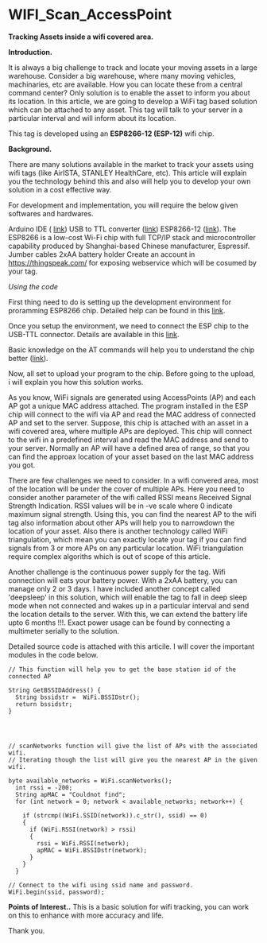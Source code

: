 # WIFI_Scan_AccessPoint
**Tracking Assets inside a wifi covered area.**

**Introduction.**

It is always a big challenge to track and locate your moving assets in a large warehouse. Consider a big warehouse, where many moving vehicles, machinaries, etc are available. How you can locate these from a central command center? Only solution is to enable the asset to inform you about its location. In this article, we are going to develop a WiFi tag based solution which can be attached to any asset. This tag will talk to your server in a particular interval  and will inform about its location. 

This tag is developed using an **ESP8266-12 (ESP-12)** wifi chip. 

**Background.**

There are many solutions available in the market to track your assets using wifi tags (like AirISTA, STANLEY HealthCare, etc). This article will explain you the technology behind this and also will help you to develop your own solution in a cost effective way.

For development and implementation, you will require the below given softwares and hardwares.

Arduino IDE ( [link](https://www.arduino.cc/en/Main/Software))
USB to TTL converter ([link](http://www.instructables.com/id/Usb-to-SerialTTL-adapter/))
ESP8266-12 ([link](http://www.esp8266.com/viewtopic.php?f=13&t=6505)).  The ESP8266 is a low-cost Wi-Fi chip with full TCP/IP stack and microcontroller capability produced by Shanghai-based Chinese manufacturer, Espressif. 
Jumber cables
2xAA battery holder
Create an account in https://thingspeak.com/ for exposing webservice which will be cosumed by your tag.

*Using the code*

First thing need to do is setting up the development environment for proramming ESP8266 chip. Detailed help can be found in this [link](https://github.com/esp8266/Arduino).

Once you setup the environment, we need to connect the ESP chip to the USB-TTL connector. Details are available in this [link](http://www.instructables.com/id/Getting-Started-with-the-ESP8266-ESP-12/?ALLSTEPS).

Basic knowledge on the AT commands will help you to understand the chip better ([link](https://room-15.github.io/blog/2015/03/26/esp8266-at-command-reference/)).

Now, all set to upload your program to the chip. Before going to the upload, i will explain you how this solution works.

As you know, WiFi signals are generated using AccessPoints (AP) and each AP got a unique MAC address attached. The program installed in the ESP chip will connect to the wifi via AP and read the MAC address of connected AP and set to the server. Suppose, this chip is attached with an asset in a wifi covered area, where multiple APs are deployed. This chip will connect to the wifi in a predefined interval and read the MAC address and send to your server. Normally an AP will have a defined area of range, so that you can find the approax location of your asset based on the last MAC address you got.

There are few challenges we need to consider. In a wifi convered area, most of the location will be under the cover of multiple APs. Here you need to consider another parameter of the wifi called RSSI means Received Signal Strength Indication. RSSI values will be in -ve scale where 0 indicate maximum signal strength.  Using this, you can find the nearest AP to the wifi tag also information about other APs will help you to narrowdown the location of your asset. Also there is another technology called WiFi triangulation, which mean you can exactly locate your tag if you can find signals from 3 or more APs on any particular location. WiFi triangulation require complex algoriths which is out of scope of this article.

Another challenge is the continuous power supply for the tag. Wifi connection will eats  your battery power. With a 2xAA battery, you can manage only 2 or 3 days. I have included another concept called 'deepsleep' in this solution, which will enable the tag to fall in deep sleep mode when not connected and wakes up in a particular interval and send the location details to the server. With this, we can extend the battery life upto 6 months !!!. Exact power usage can be found by connecting a multimeter serially to the solution.

 Detailed source code is attached with this articile. I will cover the important modules in the code below.


    // This function will help you to get the base station id of the connected AP
    
    String GetBSSIDAddress() {
      String bssidstr =  WiFi.BSSIDstr();
      return bssidstr;
    }

 


    // scanNetworks function will give the list of APs with the associated wifi.
    // Iterating though the list will give you the nearest AP in the given wifi.
    
    byte available_networks = WiFi.scanNetworks();
      int rssi = -200;
      String apMAC = "Couldnot find";
      for (int network = 0; network < available_networks; network++) {
    
        if (strcmp((WiFi.SSID(network)).c_str(), ssid) == 0)
        {
          if (WiFi.RSSI(network) > rssi)
          {
            rssi = WiFi.RSSI(network);
            apMAC = WiFi.BSSIDstr(network);
          }
        }
      }

    // Connect to the wifi using ssid name and password.
    WiFi.begin(ssid, password);
     

**Points of Interest..**
This is a basic solution for wifi tracking, you can work on this to enhance with more accuracy and life.

Thank you.
